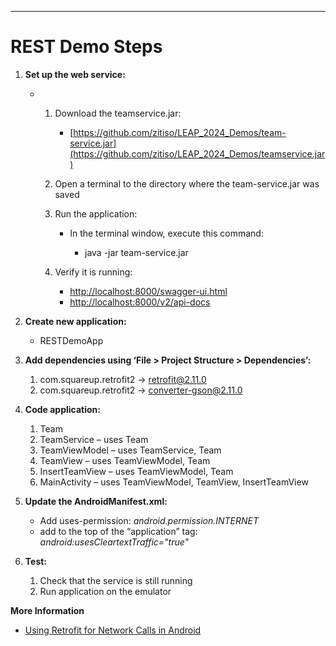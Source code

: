 ---------------------------------------------------------------------------------------------------------
# REST Demo Steps

1. **Set up the web service:**
    - 1. Download the teamservice.jar:
            - [https://github.com/zitiso/LEAP_2024_Demos/team-service.jar](https://github.com/zitiso/LEAP_2024_Demos/teamservice.jar)
      2. Open a terminal to the directory where the team-service.jar was saved
      3. Run the application:
            - In the terminal window, execute this command:

              - java -jar team-service.jar

      4. Verify it is running:
            - <http://localhost:8000/swagger-ui.html>
            - <http://localhost:8000/v2/api-docs>

1. **Create new application:**
    - RESTDemoApp
2. **Add dependencies using ‘File > Project Structure > Dependencies’:**
    1. com.squareup.retrofit2 -> retrofit@2.11.0
    2. com.squareup.retrofit2 -> converter-gson@2.11.0
3. **Code application:**
    1. Team
    2. TeamService – uses Team
    3. TeamViewModel – uses TeamService, Team
    4. TeamView – uses TeamViewModel, Team
    5. InsertTeamView – uses TeamViewModel, Team
    6. MainActivity – uses TeamViewModel, TeamView, InsertTeamView
4. **Update the AndroidManifest.xml:**
    - Add uses-permission: _android.permission.INTERNET_
    - add to the top of the “application” tag: _android:usesCleartextTraffic="true"_
5. **Test:**
    1. Check that the service is still running
    2. Run application on the emulator
  
   

 **More Information**
- [Using Retrofit for Network Calls in Android](https://dashwave.io/blog/using-retrofit-for-network-calls-in-android)
